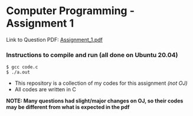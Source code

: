 # Computer Programming - Assignment 1

Link to Question PDF: [Assignment_1.pdf](./Assignment_1.pdf)
### Instructions to compile and run (all done on Ubuntu 20.04)
```
$ gcc code.c
$ ./a.out
```
* This repository is a collection of my codes for this assignment *(not OJ)*
* All codes are written in C

**NOTE: Many questions had slight/major changes on OJ, so their codes may be different from what is expected in the pdf**
